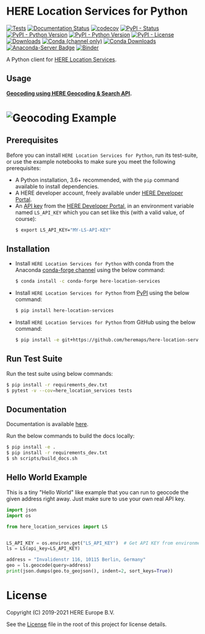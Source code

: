 # HERE Location Services for Python

[![Tests](https://github.com/heremaps/here-location-services-python/workflows/Tests/badge.svg)](https://github.com/heremaps/here-location-services-python/actions)
[![Documentation Status](https://readthedocs.org/projects/here-location-services-python/badge/?version=latest)](https://here-location-services-python.readthedocs.io/en/latest/?badge=latest)
[![codecov](https://codecov.io/gh/heremaps/here-location-services-python/branch/master/graph/badge.svg?token=G7Q1DWFI3W)](https://codecov.io/gh/heremaps/here-location-services-python)
[![PyPI - Status](https://img.shields.io/pypi/status/here-location-services)](https://pypi.org/project/here-location-services/)
[![PyPI - Python Version](https://img.shields.io/pypi/v/here-location-services.svg?logo=pypi)](https://pypi.org/project/here-location-services/)
[![PyPI - Python Version](https://img.shields.io/pypi/pyversions/here-location-services)](https://pypi.org/project/here-location-services/)
[![PyPI - License](https://img.shields.io/pypi/l/here-location-services)](https://pypi.org/project/here-location-services/)
[![Downloads](https://pepy.tech/badge/here-location-services)](https://pepy.tech/project/here-location-services)
[![Conda (channel only)](https://img.shields.io/conda/vn/conda-forge/here-location-services?logo=conda-forge)](https://anaconda.org/conda-forge/here-location-services)
[![Conda Downloads](https://img.shields.io/conda/dn/conda-forge/here-location-services)](https://anaconda.org/conda-forge/here-location-services)
[![Anaconda-Server Badge](https://anaconda.org/conda-forge/here-location-services/badges/latest_release_date.svg)](https://anaconda.org/conda-forge/here-location-services)
[![Binder](https://mybinder.org/badge_logo.svg)](https://mybinder.org/v2/gh/heremaps/here-location-services-python/master?urlpath=lab/tree/docs/notebooks)

A Python client for [HERE Location Services](https://developer.here.com/documentation#services).

## Usage
**[Geocoding using HERE Geocoding & Search API](https://developer.here.com/documentation/geocoding-search-api/dev_guide/topics/endpoint-geocode-brief.html).**
# ![Geocoding Example](https://github.com/heremaps/here-location-services-python/raw/master/images/geocoding.gif)

## Prerequisites

Before you can install `HERE Location Services for Python`, run its test-suite, or use the example notebooks to make sure you meet the following prerequisites:

- A Python installation, 3.6+ recommended, with the `pip` command available to install dependencies.
- A HERE developer account, freely available under [HERE Developer Portal](https://developer.here.com).
- An [API key](https://developer.here.com/documentation/identity-access-management/dev_guide/topics/dev-apikey.html) from the [HERE Developer Portal](https://developer.here.com), in an environment variable named `LS_API_KEY` which you can set like this (with a valid value, of course):
  ```bash
  $ export LS_API_KEY="MY-LS-API-KEY"
  ```
  
## Installation

- Install `HERE Location Services for Python` with conda from the Anaconda [conda-forge channel](https://anaconda.org/conda-forge/here-location-services) using the below command:

    ```bash
    $ conda install -c conda-forge here-location-services
    ```
- Install `HERE Location Services for Python` from [PyPI](https://pypi.org/project/here-location-services/) using the below command:

  ```bash
  $ pip install here-location-services
  ```

- Install `HERE Location Services for Python` from GitHub using the below command:

  ```bash
  $ pip install -e git+https://github.com/heremaps/here-location-services-python#egg=here-location-services
  ```

## Run Test Suite

Run the test suite using below commands:

```bash
$ pip install -r requirements_dev.txt
$ pytest -v --cov=here_location_services tests
```

## Documentation

Documentation is available [here](https://here-location-services-python.readthedocs.io/en/stable/).

Run the below commands to build the docs locally:

```bash
$ pip install -e .
$ pip install -r requirements_dev.txt
$ sh scripts/build_docs.sh
```

## Hello World Example
This is a tiny "Hello World" like example that you can run to geocode the given address right away. Just make sure to use your own real API key.

```python
import json
import os

from here_location_services import LS


LS_API_KEY = os.environ.get("LS_API_KEY")  # Get API KEY from environment.
ls = LS(api_key=LS_API_KEY)

address = "Invalidenstr 116, 10115 Berlin, Germany"
geo = ls.geocode(query=address)
print(json.dumps(geo.to_geojson(), indent=2, sort_keys=True))
```

# License
Copyright (C) 2019-2021 HERE Europe B.V.

See the [License](LICENSE) file in the root of this project for license details.

